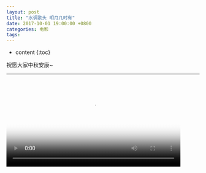 ```yaml
---
layout: post
title: "水调歌头 明月几时有"
date: 2017-10-01 19:00:00 +0800 
categories: 电影
tags: 
---
```

* content
{:toc}

祝愿大家中秋安康~

---

<!-- more -->

<div>
<video id='movie1' width='90%' controls poster='http://ovwkcbdpf.bkt.clouddn.com/image/movie/%E4%B8%AD%E7%A7%8B01.png'>
    <source src='http://ovwkcbdpf.bkt.clouddn.com/image/movie/danyuanrenchangjiu.mp4' type = 'video/webm'>
    Your browser does not support the video tag.
</video>
</div>
<script type='text/javascript'>document.getElementById('movie1').style.height=document.getElementById('movie1').scrollWidth*0.8+'px'</script>
